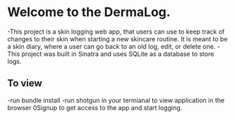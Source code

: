 # Welcome to the DermaLog. 

-This project is a skin logging  web app, that users can use to keep track of changes to their skin when starting a new skincare routine. It is meant to be a skin diary, where a user can go back to an old log, edit, or delete one. 
-This project was built in Sinatra and uses SQLite as a database to store logs. 

## To view
-run bundle install 
-run shotgun in your termianal to view application in the browser
0Signup to get access to the app and start logging. 

